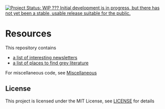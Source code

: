 [![Project Status: WIP ??? Initial development is in progress, but there has not yet been a stable, usable release suitable for the public.](https://www.repostatus.org/badges/latest/wip.svg)](https://www.repostatus.org/#wip)

# Resources

This repository contains
* [a list of interesting newsletters](inbox_resources.md)
* [a list of places to find grey literature](grey_literature.md)

For miscellaneous code, see [Miscellaneous](https://github.com/mariabnd/miscellaneous)

## License

This project is licensed under the MIT License, see [LICENSE](LICENSE) for details
